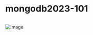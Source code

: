 # mongodb2023-101

######
![image](https://github.com/tnpLabLive/mongodb2023-101/assets/48873989/51fd5480-a8d1-4bbe-9291-b98c1d57a40d)

